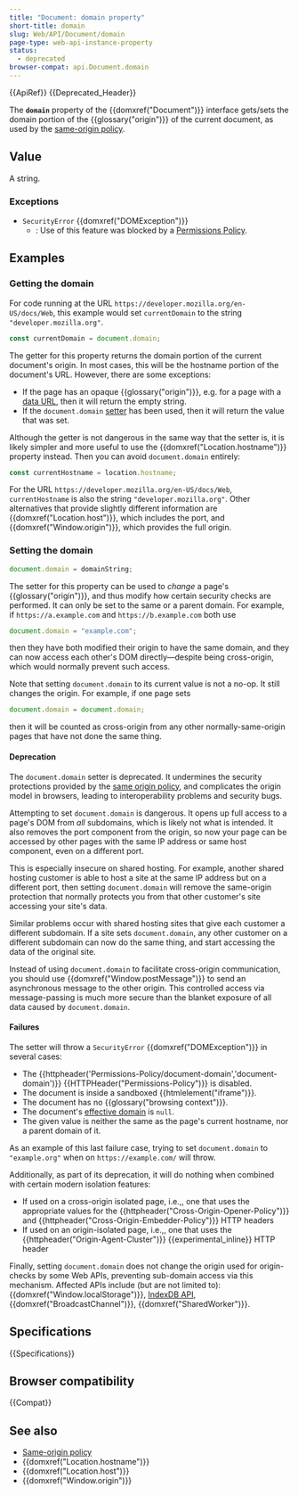 ```yaml
---
title: "Document: domain property"
short-title: domain
slug: Web/API/Document/domain
page-type: web-api-instance-property
status:
  - deprecated
browser-compat: api.Document.domain
---
```


{{ApiRef}} {{Deprecated_Header}}

The **`domain`** property of the {{domxref("Document")}}
interface gets/sets the domain portion of the {{glossary("origin")}} of the current
document, as used by the [same-origin policy](/en-US/docs/Web/Security/Same-origin_policy).

## Value

A string.

### Exceptions

- `SecurityError` {{domxref("DOMException")}}
  - : Use of this feature was blocked by a [Permissions Policy](/en-US/docs/Web/HTTP/Guides/Permissions_Policy).

## Examples

### Getting the domain

For code running at the URL `https://developer.mozilla.org/en-US/docs/Web`,
this example would set `currentDomain` to the string
`"developer.mozilla.org"`.

```js
const currentDomain = document.domain;
```

The getter for this property returns the domain portion of the current document's
origin. In most cases, this will be the hostname portion of the document's URL. However,
there are some exceptions:

- If the page has an opaque {{glossary("origin")}}, e.g. for a page with a [data URL](/en-US/docs/Web/URI/Reference/Schemes/data), then it will
  return the empty string.
- If the `document.domain` [setter](#setting_the_domain) has been used, then
  it will return the value that was set.

Although the getter is not dangerous in the same way that the setter is, it is likely
simpler and more useful to use the {{domxref("Location.hostname")}} property instead.
Then you can avoid `document.domain` entirely:

```js
const currentHostname = location.hostname;
```

For the URL `https://developer.mozilla.org/en-US/docs/Web`,
`currentHostname` is also the string `"developer.mozilla.org"`.
Other alternatives that provide slightly different information are
{{domxref("Location.host")}}, which includes the port, and
{{domxref("Window.origin")}}, which provides the full origin.

### Setting the domain

```js
document.domain = domainString;
```

The setter for this property can be used to _change_ a page's
{{glossary("origin")}}, and thus modify how certain security checks are performed. It
can only be set to the same or a parent domain. For example, if
`https://a.example.com` and `https://b.example.com` both use

```js
document.domain = "example.com";
```

then they have both modified their origin to have the same domain, and they can now
access each other's DOM directly—despite being cross-origin, which would normally
prevent such access.

Note that setting `document.domain` to its current value is not a no-op. It
still changes the origin. For example, if one page sets

```js
document.domain = document.domain;
```

then it will be counted as cross-origin from any other normally-same-origin pages that
have not done the same thing.

#### Deprecation

The `document.domain` setter is deprecated. It undermines the security
protections provided by the [same origin policy](/en-US/docs/Web/Security/Same-origin_policy), and complicates the origin model in browsers, leading to
interoperability problems and security bugs.

Attempting to set `document.domain` is dangerous. It opens up full access to
a page's DOM from _all_ subdomains, which is likely not what is intended. It
also removes the port component from the origin, so now your page can be accessed by
other pages with the same IP address or same host component, even on a different port.

This is especially insecure on shared hosting. For example, another shared hosting
customer is able to host a site at the same IP address but on a different port, then
setting `document.domain` will remove the same-origin protection that
normally protects you from that other customer's site accessing your site's data.

Similar problems occur with shared hosting sites that give each customer a different
subdomain. If a site sets `document.domain`, any other customer on a
different subdomain can now do the same thing, and start accessing the data of the
original site.

Instead of using `document.domain` to facilitate cross-origin communication,
you should use {{domxref("Window.postMessage")}} to send an asynchronous message to the
other origin. This controlled access via message-passing is much more secure than the
blanket exposure of all data caused by `document.domain`.

#### Failures

The setter will throw a `SecurityError` {{domxref("DOMException")}} in
several cases:

- The {{httpheader('Permissions-Policy/document-domain','document-domain')}}
  {{HTTPHeader("Permissions-Policy")}} is disabled.
- The document is inside a sandboxed {{htmlelement("iframe")}}.
- The document has no {{glossary("browsing context")}}.
- The document's [effective domain](https://html.spec.whatwg.org/multipage/origin.html#concept-origin-effective-domain) is `null`.
- The given value is neither the same as the page's current hostname, nor a parent
  domain of it.

As an example of this last failure case, trying to set `document.domain` to
`"example.org"` when on `https://example.com/` will throw.

Additionally, as part of its deprecation, it will do nothing when combined with certain
modern isolation features:

- If used on a cross-origin isolated page, i.e.,, one that uses the appropriate values
  for the {{httpheader("Cross-Origin-Opener-Policy")}} and
  {{httpheader("Cross-Origin-Embedder-Policy")}} HTTP headers
- If used on an origin-isolated page, i.e.,, one that uses the
  {{httpheader("Origin-Agent-Cluster")}} {{experimental_inline}} HTTP header

Finally, setting `document.domain` does not change the origin used for
origin-checks by some Web APIs, preventing sub-domain access via this mechanism.
Affected APIs include (but are not limited to):
{{domxref("Window.localStorage")}}, [IndexDB API](/en-US/docs/Web/API/IndexedDB_API), {{domxref("BroadcastChannel")}}, {{domxref("SharedWorker")}}.

## Specifications

{{Specifications}}

## Browser compatibility

{{Compat}}

## See also

- [Same-origin policy](/en-US/docs/Web/Security/Same-origin_policy)
- {{domxref("Location.hostname")}}
- {{domxref("Location.host")}}
- {{domxref("Window.origin")}}
